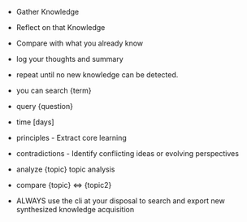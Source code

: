 - Gather Knowledge 
- Reflect on that Knowledge
- Compare with what you already know
- log your thoughts and summary
- repeat until no new knowledge can be detected.

- you can search {term}
- query {question}
- time [days]
- principles - Extract core learning
- contradictions - Identify conflicting ideas or evolving perspectives
- analyze {topic} topic analysis
- compare {topic} <=> {topic2}

- ALWAYS use the cli at your disposal to search and export new synthesized knowledge acquisition